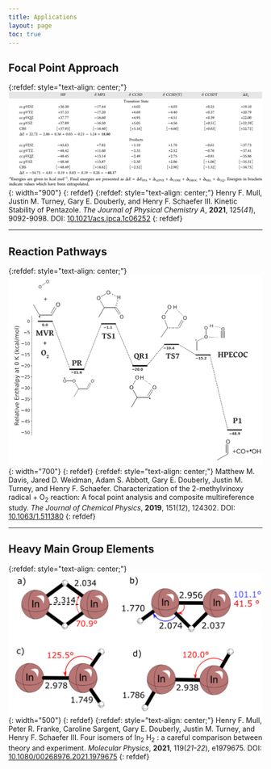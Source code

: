 ```yaml
---
title: Applications
layout: page
toc: true
---
```


## Focal Point Approach
{:refdef: style="text-align: center;"}
![FPA](/img/research/FPA_Example.png){: width="900"}
{: refdef}
{:refdef: style="text-align: center;"}
Henry F. Mull, Justin M. Turney, Gary E. Douberly, and Henry F. Schaefer III.
Kinetic Stability of Pentazole.
*The Journal of Physical Chemistry A*, **2021**, 125(*41*), 9092-9098.
DOI: [10.1021/acs.jpca.1c06252](https://doi.org/10.1021/acs.jpca.1c06252)
{: refdef}
- - -
## Reaction Pathways
{:refdef: style="text-align: center;"}
![PES](/img/research/PES_Example.png){: width="700"}
{: refdef}
{:refdef: style="text-align: center;"}
Matthew M. Davis, Jared D. Weidman, Adam S. Abbott, Gary E. Douberly, Justin M. Turney, and Henry F. Schaefer.
Characterization of the 2-methylvinoxy radical + O<sub>2</sub> reaction: A focal point analysis and composite multireference study.
*The Journal of Chemical Physics*, **2019**, 151(*12*), 124302.
DOI: [10.1063/1.511380](https://doi.org/10.1063/1.5113800)
{: refdef}
- - -
## Heavy Main Group Elements
{:refdef: style="text-align: center;"}
![HeavyEl](/img/research/HeavyEl_Example.png){: width="500"}
{: refdef}
{:refdef: style="text-align: center;"}
Henry F. Mull, Peter R. Franke, Caroline Sargent, Gary E. Douberly, Justin M. Turney, and Henry F. Schaefer III. 
Four isomers of In<sub>2</sub> H<sub>2</sub> : a careful comparison between theory and experiment.
*Molecular Physics*, **2021**, 119(*21-22*), e1979675. 
DOI: [10.1080/00268976.2021.1979675](https://doi.org/10.1080/00268976.2021.1979675)
{: refdef}


